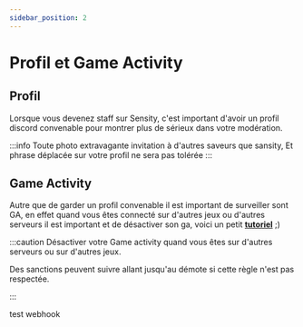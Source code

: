 ```yaml
---
sidebar_position: 2
---
```

# Profil et Game Activity
## Profil


Lorsque vous devenez staff sur Sensity, c'est important d'avoir un profil discord convenable pour montrer plus de sérieux dans votre modération.


:::info 
Toute photo extravagante invitation à d'autres saveurs que sansity, Et phrase déplacée sur votre profil ne sera pas tolérée 
:::


## Game Activity 


Autre que de garder un profil convenable il est important de surveiller sont GA, en effet quand vous êtes connecté sur d'autres jeux ou d'autres serveurs il est important et de désactiver son ga, voici un petit **[tutoriel](https://www.youtube.com/watch?v=oXYsd_P0BMc&ab_channel=NicolasSensity)**  ;)  




:::caution  Désactiver votre Game activity quand vous êtes sur d'autres serveurs ou sur d'autres jeux. 


Des sanctions peuvent suivre allant jusqu'au démote si cette règle n'est pas respectée.

:::

test webhook